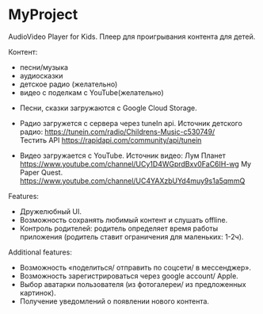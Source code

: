 # MyProject
AudioVideo Player for Kids.
Плеер для проигрывания контента для детей.

Контент:
- песни/музыка
- аудиосказки 
- детское радио (желательно) 
- видео с поделкам c YouTube(желательно) 


* Песни, сказки загружаются с Google Cloud  Storage.

* Радио загружется с сервера через tuneIn api.
Источник детского радио: https://tunein.com/radio/Childrens-Music-c530749/  
Тестить API https://rapidapi.com/community/api/tunein 

* Видео загружается с YouTube.
Источник видео: Лум Планет
https://www.youtube.com/channel/UCy1D4WGprdBxv0FaC6IH-wg
My Paper Quest.  
https://www.youtube.com/channel/UC4YAXzbUYd4muy9s1a5qmmQ


Features:
* Дружелюбный UI.
* Возможность сохранять любимый контент и слушать offline.
* Контроль родителей: родитель определяет время работы приложения (родитель ставит ограничения для маленьких: 1-2ч).

Additional features:
* Возможность «поделиться/ отправить по соцсети/ в мессенджер».
* Возможность зарегистрироваться через google account/ Apple.
* Выбор аватарки пользователя (из фотогалереи/ из предложенных картинок).
* Получение уведомлений о появлении нового контента.
